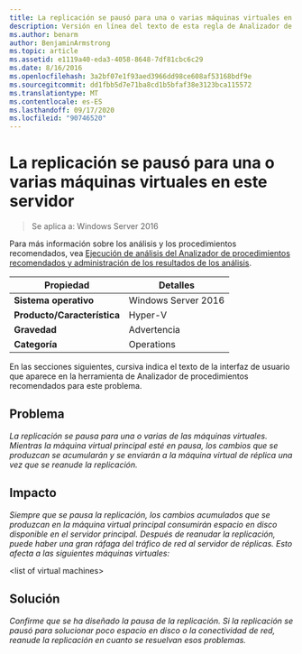 ```yaml
---
title: La replicación se pausó para una o varias máquinas virtuales en este servidor
description: Versión en línea del texto de esta regla de Analizador de procedimientos recomendados.
ms.author: benarm
author: BenjaminArmstrong
ms.topic: article
ms.assetid: e1119a40-eda3-4058-8648-7df81cbc6c29
ms.date: 8/16/2016
ms.openlocfilehash: 3a2bf07e1f93aed3966dd98ce608af53168bdf9e
ms.sourcegitcommit: dd1fbb5d7e71ba8cd1b5bfaf38e3123bca115572
ms.translationtype: MT
ms.contentlocale: es-ES
ms.lasthandoff: 09/17/2020
ms.locfileid: "90746520"
---
```

# <a name="replication-is-paused-for-one-or-more-virtual-machines-on-this-server"></a>La replicación se pausó para una o varias máquinas virtuales en este servidor

>Se aplica a: Windows Server 2016

Para más información sobre los análisis y los procedimientos recomendados, vea [Ejecución de análisis del Analizador de procedimientos recomendados y administración de los resultados de los análisis](https://go.microsoft.com/fwlink/p/?LinkID=223177).

|Propiedad|Detalles|
|-|-|
|**Sistema operativo**|Windows Server 2016|
|**Producto/Característica**|Hyper-V|
|**Gravedad**|Advertencia|
|**Categoría**|Operations|

En las secciones siguientes, cursiva indica el texto de la interfaz de usuario que aparece en la herramienta de Analizador de procedimientos recomendados para este problema.

## <a name="issue"></a>Problema
*La replicación se pausa para una o varias de las máquinas virtuales. Mientras la máquina virtual principal esté en pausa, los cambios que se produzcan se acumularán y se enviarán a la máquina virtual de réplica una vez que se reanude la replicación.*

## <a name="impact"></a>Impacto
*Siempre que se pausa la replicación, los cambios acumulados que se produzcan en la máquina virtual principal consumirán espacio en disco disponible en el servidor principal. Después de reanudar la replicación, puede haber una gran ráfaga del tráfico de red al servidor de réplicas. Esto afecta a las siguientes máquinas virtuales:*

\<list of virtual machines>

## <a name="resolution"></a>Solución
*Confirme que se ha diseñado la pausa de la replicación. Si la replicación se pausó para solucionar poco espacio en disco o la conectividad de red, reanude la replicación en cuanto se resuelvan esos problemas.*



